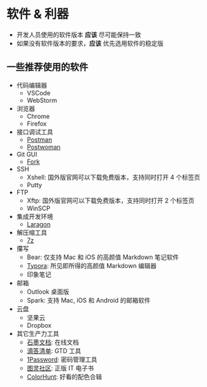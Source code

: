 # 软件 & 利器

- 开发人员使用的软件版本 **应该** 尽可能保持一致
- 如果没有软件版本的要求，**应该** 优先选用软件的稳定版

## 一些推荐使用的软件

- 代码编辑器
  - VSCode
  - WebStorm
- 浏览器
  - Chrome
  - Firefox
- 接口调试工具
  - [Postman](https://www.getpostman.com/)
  - [Postwoman](https://postwoman.io/)
- Git GUI
  - [Fork](https://git-fork.com/)
- SSH
  - Xshell: 国外版官网可以下载免费版本，支持同时打开 4 个标签页
  - Putty
- FTP
  - Xftp: 国外版官网可以下载免费版本，支持同时打开 2 个标签页
  - WinSCP
- 集成开发环境
  - [Laragon](https://laragon.org/)
- 解压缩工具
  - [7z](https://www.7-zip.org/download.html)
- 攥写
  - Bear: 仅支持 Mac 和 iOS 的高颜值 Markdown 笔记软件
  - [Typora](https://www.typora.io/): 所见即所得的高颜值 Markdown 编辑器
  - 印象笔记
- 邮箱
  - Outlook 桌面版
  - Spark: 支持 Mac, iOS 和 Android 的邮箱软件
- 云盘
  - 坚果云
  - Dropbox
- 其它生产力工具
  - [石墨文档](https://shimo.im): 在线文档
  - [滴答清单](https://dida365.com): GTD 工具
  - [1Password](https://1password.com/): 密码管理工具
  - [图灵社区](https://www.ituring.com.cn/): 正版 IT 电子书
  - [ColorHunt](https://colorhunt.co/): 好看的配色合辑
